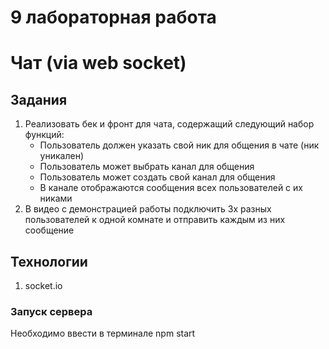 # 9 лабораторная работа
# Чат (via web socket)

## Задания
1. Реализовать бек и фронт для чата, содержащий следующий набор функций:
    - Пользователь должен указать свой ник для общения в чате (ник уникален)
    - Пользователь может выбрать канал для общения
    - Пользователь может создать свой канал для общения
    - В канале отображаются сообщения всех пользователей с их никами
2. В видео с демонстрацией работы подключить 3х разных пользователей к одной комнате и отправить каждым из них сообщение

## Технологии
1. socket.io

### Запуск сервера
Необходимо ввести в терминале npm start